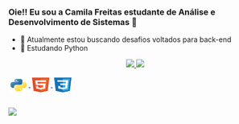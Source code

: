 ### Oie!! Eu sou a Camila Freitas estudante de Análise e Desenvolvimento de Sistemas 🤗



- 🔭 Atualmente estou buscando desafios voltados para back-end
- 🌱 Estudando Python

<div align="center">
  <a href="https://github.com/CamilaFreitass">
  <img height="170em" src="https://github-readme-stats.vercel.app/api?username=CamilaFreitass&show_icons=true&theme=moltack&include_all_commits=true&count_private=true"/>
  <img height="170em" src="https://github-readme-stats.vercel.app/api/top-langs/?username=CamilaFreitass&layout=compact&langs_count=7&theme=moltack"/>
</div>
<div style="display: inline_block"><br>
<img align="center" height="30" width="40" src="https://raw.githubusercontent.com/devicons/devicon/master/icons/python/python-original.svg">
  <img align="center" height="30" width="40" src="https://raw.githubusercontent.com/devicons/devicon/master/icons/html5/html5-original.svg">
  <img align="center" height="30" width="40" src="https://raw.githubusercontent.com/devicons/devicon/master/icons/css3/css3-original.svg">
</div>

##

<div> 
  <a href="https://www.linkedin.com/in/camila-freitassilva/" target="_blank"><img src="https://img.shields.io/badge/-LinkedIn-%230077B5?style=for-the-badge&logo=linkedin&logoColor=white" target="_blank"></a> 
</div>
